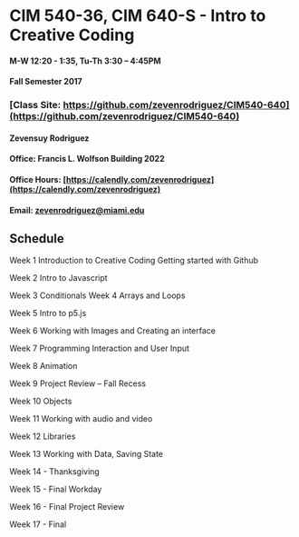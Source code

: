 # CIM 540-36, CIM 640-S - Intro to Creative Coding

#### M-W 12:20 - 1:35, Tu-Th 3:30 – 4:45PM

#### Fall Semester 2017

### [Class Site: https://github.com/zevenrodriguez/CIM540-640](https://github.com/zevenrodriguez/CIM540-640)


#### Zevensuy Rodriguez

#### Office: Francis L. Wolfson Building 2022

#### Office Hours: [https://calendly.com/zevenrodriguez](https://calendly.com/zevenrodriguez)

#### Email: zevenrodriguez@miami.edu
 
 
## Schedule

Week 1
Introduction to Creative Coding
Getting started with Github

Week 2 
Intro to Javascript

Week 3 
Conditionals
Week 4 
Arrays and Loops

Week 5
Intro to p5.js

Week 6 
Working with Images and Creating an interface 

Week 7 
Programming Interaction and User Input

Week 8 
Animation

Week 9
Project Review – Fall Recess

Week 10
Objects

Week 11 
Working with audio and video

Week 12 
Libraries

Week 13
Working with Data, Saving State

Week 14 - Thanksgiving

Week 15 - Final Workday

Week 16 - Final Project Review

Week 17 - Final
